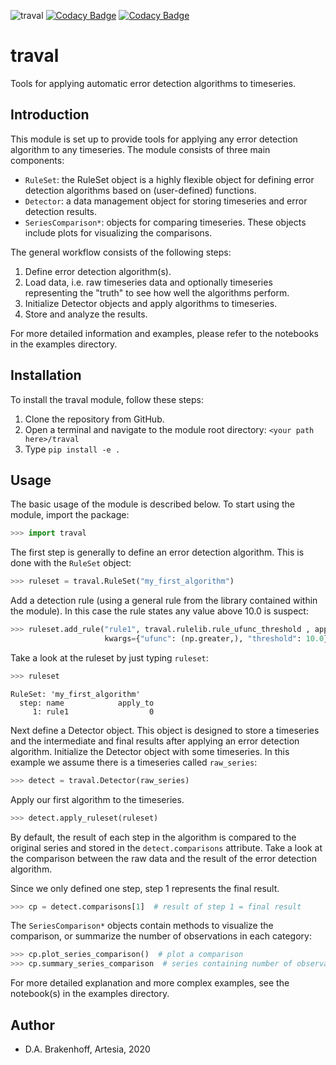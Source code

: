 ![traval](https://github.com/ArtesiaWater/traval/workflows/traval/badge.svg)
[![Codacy Badge](https://app.codacy.com/project/badge/Grade/b1fd0320965b42f58ecc2c3d1b6b7df0)](https://www.codacy.com?utm_source=github.com&utm_medium=referral&utm_content=ArtesiaWater/traval&utm_campaign=Badge_Grade)
[![Codacy Badge](https://app.codacy.com/project/badge/Coverage/b1fd0320965b42f58ecc2c3d1b6b7df0)](https://www.codacy.com?utm_source=github.com&utm_medium=referral&utm_content=ArtesiaWater/traval&utm_campaign=Badge_Coverage)

# traval

Tools for applying automatic error detection algorithms to timeseries.

## Introduction

This module is set up to provide tools for applying any error detection 
algorithm to any timeseries. The module consists of three main components:

-   `RuleSet`: the RuleSet object is a highly flexible object for defining error detection algorithms based on (user-defined) functions.
-   `Detector`: a data management object for storing timeseries and error detection results.
-   `SeriesComparison*`: objects for comparing timeseries. These objects include plots for visualizing the comparisons.

The general workflow consists of the following steps:

1.  Define error detection algorithm(s).
2.  Load data, i.e. raw timeseries data and optionally timeseries representing the "truth" to see how well the algorithms perform.
3.  Initialize Detector objects and apply algorithms to timeseries.
4.  Store and analyze the results.

For more detailed information and examples, please refer to the notebooks in 
the examples directory.

## Installation

To install the traval module, follow these steps:

1.  Clone the repository from GitHub.
2.  Open a terminal and navigate to the module root directory: `<your path here>/traval`
3.  Type `pip install -e .`

## Usage

The basic usage of the module is described below. To start using the module, 
import the package:

```python
>>> import traval
```

The first step is generally to define an error detection algorithm. This is 
done with the `RuleSet` object:

```python
>>> ruleset = traval.RuleSet("my_first_algorithm")
```

Add a detection rule (using a general rule from the library contained within 
the module). In this case the rule states any value above 10.0 is suspect:

```python
>>> ruleset.add_rule("rule1", traval.rulelib.rule_ufunc_threshold , apply_to=0, 
                     kwargs={"ufunc": (np.greater,), "threshold": 10.0})
```

Take a look at the ruleset by just typing `ruleset`:

```python
>>> ruleset
```

```text
RuleSet: 'my_first_algorithm'
  step: name            apply_to
     1: rule1                  0
```

Next define a Detector object. This object is designed to store a timeseries 
and the intermediate and final results after applying an error detection 
algorithm. Initialize the Detector object with some timeseries. In this example 
we assume there is a timeseries called `raw_series`:

```python
>>> detect = traval.Detector(raw_series)
```

Apply our first algorithm to the timeseries.

```python
>>> detect.apply_ruleset(ruleset)
```

By default, the result of each step in the algorithm is compared to the 
original series and stored in the `detect.comparisons` attribute. Take a 
look at the comparison between the raw data and the result of the error 
detection algorithm. 

Since we only defined one step, step 1 represents the final result.

```python
>>> cp = detect.comparisons[1]  # result of step 1 = final result
```

The `SeriesComparison*` objects contain methods to visualize the comparison, 
or summarize the number of observations in each category:

```python
>>> cp.plot_series_comparison()  # plot a comparison
>>> cp.summary_series_comparison  # series containing number of observations in each category
```

For more detailed explanation and more complex examples, see the notebook(s) 
in the examples directory.

## Author

-   D.A. Brakenhoff, Artesia, 2020
